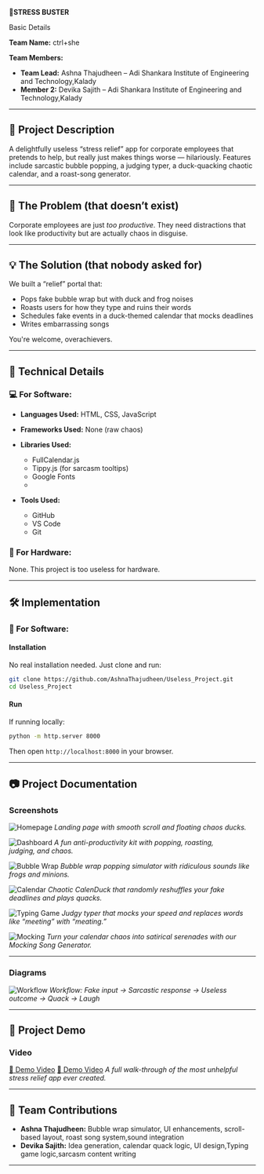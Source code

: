  🎯**STRESS BUSTER** 

  Basic Details

**Team Name:** ctrl+she

**Team Members:**

* **Team Lead:** Ashna Thajudheen – Adi Shankara Institute of Engineering and Technology,Kalady
* **Member 2:** Devika Sajith – Adi Shankara Institute of Engineering and Technology,Kalady
---

## 📜 Project Description

A delightfully useless “stress relief” app for corporate employees that pretends to help, but really just makes things worse — hilariously. Features include sarcastic bubble popping, a judging typer, a duck-quacking chaotic calendar, and a roast-song generator.

---

## 🚨 The Problem (that doesn’t exist)

Corporate employees are just *too productive*. They need distractions that look like productivity but are actually chaos in disguise.

---

## 💡 The Solution (that nobody asked for)

We built a “relief” portal that:

* Pops fake bubble wrap but with duck and frog noises
* Roasts users for how they type and ruins their words
* Schedules fake events in a duck-themed calendar that mocks deadlines
* Writes embarrassing songs 

You're welcome, overachievers.

---

## 🧪 Technical Details

### 💻 For Software:

* **Languages Used:** HTML, CSS, JavaScript
* **Frameworks Used:** None (raw chaos)
* **Libraries Used:**

  * FullCalendar.js
  * Tippy.js (for sarcasm tooltips)
  * Google Fonts
  * 
* **Tools Used:**

  * GitHub
  * VS Code
  * Git

### 🔧 For Hardware:

None. This project is too useless for hardware.

---

## 🛠️ Implementation

### 💾 For Software:

#### Installation

No real installation needed. Just clone and run:

```bash
git clone https://github.com/AshnaThajudheen/Useless_Project.git
cd Useless_Project
```

#### Run

If running locally:

```bash
python -m http.server 8000
```

Then open `http://localhost:8000` in your browser.

---

## 📷 Project Documentation

### Screenshots

![Homepage](screenshot/home.png)
*Landing page with smooth scroll and floating chaos ducks.*

![Dashboard](screenshot/dashboard.png)
*A fun anti-productivity kit with popping, roasting, judging, and chaos.*

![Bubble Wrap](screenshot/bubble.png)
*Bubble wrap popping simulator with ridiculous sounds like frogs and minions.*

![Calendar](screenshot/calendar.png)
*Chaotic CalenDuck that randomly reshuffles your fake deadlines and plays quacks.*

![Typing Game](screenshot/judgy.png)
*Judgy typer that mocks your speed and replaces words like “meeting” with “meating.”*

![Mocking](screenshot/song.png)
*Turn your calendar chaos into satirical serenades with our Mocking Song Generator.*


---

### Diagrams

![Workflow](screenshot/workflow.jpg)
*Workflow: Fake input → Sarcastic response → Useless outcome → Quack → Laugh*

---

## 🎥 Project Demo

### Video

[🔗 Demo Video](Demo/demo1.mp4)
[🔗 Demo Video](Demo/demo2.mp4)
*A full walk-through of the most unhelpful stress relief app ever created.*

---

## 🙋 Team Contributions

* **Ashna Thajudheen:** Bubble wrap simulator, UI enhancements, scroll-based layout, roast song system,sound integration 
* **Devika Sajith:** Idea generation, calendar quack logic, UI design,Typing game logic,sarcasm content writing
  

---


